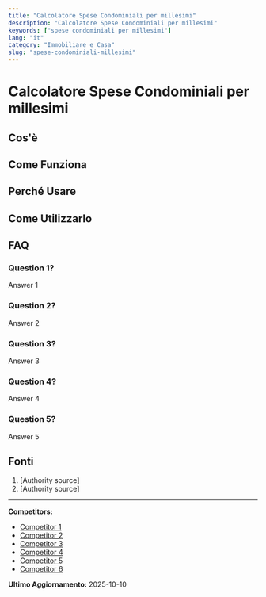 ```yaml
---
title: "Calcolatore Spese Condominiali per millesimi"
description: "Calcolatore Spese Condominiali per millesimi"
keywords: ["spese condominiali per millesimi"]
lang: "it"
category: "Immobiliare e Casa"
slug: "spese-condominiali-millesimi"
---
```


# Calcolatore Spese Condominiali per millesimi

<!-- TODO: Add introduction -->

## Cos'è

<!-- TODO: Explain what this calculator does -->

## Come Funziona

<!-- TODO: Explain methodology -->

## Perché Usare

<!-- TODO: List benefits -->

## Come Utilizzarlo

<!-- TODO: Step-by-step guide -->

## FAQ

### Question 1?
Answer 1

### Question 2?
Answer 2

### Question 3?
Answer 3

### Question 4?
Answer 4

### Question 5?
Answer 5

## Fonti

1. [Authority source]
2. [Authority source]

---

**Competitors:**
- [Competitor 1](https://www.avvocatoandreani.it/servizi/calcolo-ripartizione-spese-utenze.php)
- [Competitor 2](https://www.condominioweb.com/spese-condominiali-esempi-di-ripartizione.14429)
- [Competitor 3](https://www.condominio.it/le-tabelle-millesimali-e-le-spese-comuni/)
- [Competitor 4](https://www.youtube.com/watch?v=_1a2qVARjFQ)
- [Competitor 5](https://biblus.acca.it/tabelle-millesimali/)
- [Competitor 6](https://estia.homes/come-si-conteggiano-le-spese-condominiali/)

**Ultimo Aggiornamento:** 2025-10-10
